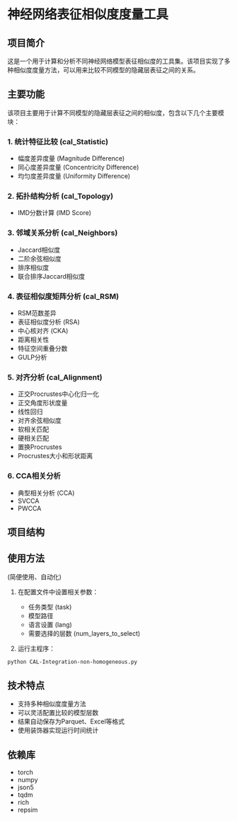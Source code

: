 # 神经网络表征相似度度量工具

## 项目简介
这是一个用于计算和分析不同神经网络模型表征相似度的工具集。该项目实现了多种相似度度量方法，可以用来比较不同模型的隐藏层表征之间的关系。

## 主要功能
该项目主要用于计算不同模型的隐藏层表征之间的相似度，包含以下几个主要模块：

### 1. 统计特征比较 (cal_Statistic)
- 幅度差异度量 (Magnitude Difference)
- 同心度差异度量 (Concentricity Difference)
- 均匀度差异度量 (Uniformity Difference)

### 2. 拓扑结构分析 (cal_Topology)
- IMD分数计算 (IMD Score)

### 3. 邻域关系分析 (cal_Neighbors)
- Jaccard相似度
- 二阶余弦相似度
- 排序相似度
- 联合排序Jaccard相似度

### 4. 表征相似度矩阵分析 (cal_RSM)
- RSM范数差异
- 表征相似度分析 (RSA)
- 中心核对齐 (CKA)
- 距离相关性
- 特征空间重叠分数
- GULP分析

### 5. 对齐分析 (cal_Alignment)
- 正交Procrustes中心化归一化
- 正交角度形状度量
- 线性回归
- 对齐余弦相似度
- 软相关匹配
- 硬相关匹配
- 置换Procrustes
- Procrustes大小和形状距离

### 6. CCA相关分析
- 典型相关分析 (CCA)
- SVCCA
- PWCCA

## 项目结构


## 使用方法
(简便使用、自动化)
1. 在配置文件中设置相关参数：
   - 任务类型 (task)
   - 模型路径
   - 语言设置 (lang)
   - 需要选择的层数 (num_layers_to_select)

2. 运行主程序：
```bash
python CAL-Integration-non-homogeneous.py
```

## 技术特点
- 支持多种相似度度量方法
- 可以灵活配置比较的模型层数
- 结果自动保存为Parquet、Excel等格式
- 使用装饰器实现运行时间统计

## 依赖库
- torch
- numpy
- json5
- tqdm
- rich
- repsim


